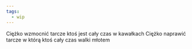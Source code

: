```yaml
---
tags:
  - wip
---
```


Ciężko wzmocnić tarcze ktoś jest cały czas w kawałkach
Ciężko naprawić tarcze w którą ktoś cały czas walki młotem